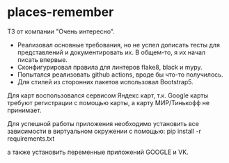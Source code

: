 # places-remember
ТЗ от компании "Очень интересно".

* Реализовал основные требования, но не успел дописать тесты для представлений и документировать их. В общем-то, я их начал писать впервые.
* Сконфигурировал правила для линтеров flake8, black и mypy.
* Попытался реализовать github actions, вроде бы что-то получилось.
* Для стилей из сторонних пакетов использовал Bootstrap5.

Для карт воспользовался сервисом Яндекс карт, т.к. Google карты требуют регистрации с помощью карты, а карту МИР/Тинькофф не принимает.

Для успешной работы приложения необходимо установить все зависимости в виртуальном окружении с помощью:
pip install -r requirements.txt

а также установить переменные приложений GOOGLE и VK.
